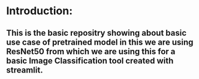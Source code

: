# **Introduction:**

## This is the basic repositry showing about basic use case of pretrained model in this we are using ResNet50 from which we are using this for a basic Image Classification tool created with streamlit.